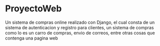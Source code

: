 # ProyectoWeb
Un sistema de compras online realizado con Django, el cual consta de un sistema de autenticacion y registro para clientes, un sistema de compras como lo es un carro de compras, envio de correos, entre otras cosas que contenga una pagina web
